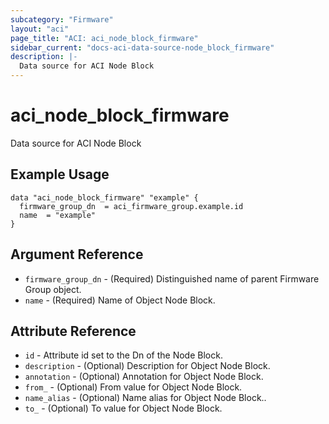 ```yaml
---
subcategory: "Firmware"
layout: "aci"
page_title: "ACI: aci_node_block_firmware"
sidebar_current: "docs-aci-data-source-node_block_firmware"
description: |-
  Data source for ACI Node Block
---
```


# aci_node_block_firmware #
Data source for ACI Node Block

## Example Usage ##

```hcl
data "aci_node_block_firmware" "example" {
  firmware_group_dn  = aci_firmware_group.example.id
  name  = "example"
}
```
## Argument Reference ##
* `firmware_group_dn` - (Required) Distinguished name of parent Firmware Group object.
* `name` - (Required) Name of Object Node Block.



## Attribute Reference

* `id` - Attribute id set to the Dn of the Node Block.
* `description` - (Optional) Description for Object Node Block.
* `annotation` - (Optional) Annotation for Object Node Block.
* `from_` - (Optional) From value for Object Node Block.
* `name_alias` - (Optional) Name alias for Object Node Block..
* `to_` - (Optional) To value for Object Node Block.
